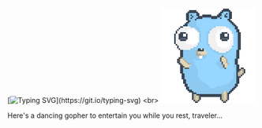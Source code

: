 [![Typing SVG](https://readme-typing-svg.demolab.com?font=Fira+Code&pause=1000&width=435&lines=Welcome+to+my+profile!)](https://git.io/typing-svg)
<br>
![gopher dancing](./dancing-gopher.gif)

Here's a dancing gopher to entertain you while you rest, traveler...

